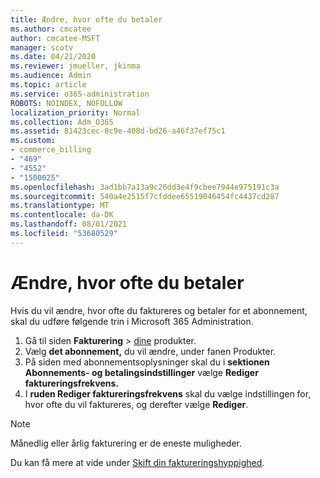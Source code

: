 ```yaml
---
title: Ændre, hvor ofte du betaler
ms.author: cmcatee
author: cmcatee-MSFT
manager: scotv
ms.date: 04/21/2020
ms.reviewer: jmueller, jkinma
ms.audience: Admin
ms.topic: article
ms.service: o365-administration
ROBOTS: NOINDEX, NOFOLLOW
localization_priority: Normal
ms.collection: Adm_O365
ms.assetid: 81423cec-8c9e-408d-bd26-a46f37ef75c1
ms.custom:
- commerce_billing
- "469"
- "4552"
- "1500025"
ms.openlocfilehash: 3ad1bb7a13a9c26dd3e4f9cbee7944e975191c3a
ms.sourcegitcommit: 540a4e2515f7cfddee65519046454fc4437cd287
ms.translationtype: MT
ms.contentlocale: da-DK
ms.lasthandoff: 08/01/2021
ms.locfileid: "53680529"
---
```

# <a name="change-how-often-you-pay"></a>Ændre, hvor ofte du betaler

Hvis du vil ændre, hvor ofte du faktureres og betaler for et abonnement, skal du udføre følgende trin i Microsoft 365 Administration.

1. Gå til siden **Fakturering**  >  [dine](https://go.microsoft.com/fwlink/p/?linkid=842054) produkter.
2. Vælg **det abonnement,** du vil ændre, under fanen Produkter.
3. På siden med abonnementsoplysninger skal du i **sektionen Abonnements- og betalingsindstillinger** vælge **Rediger faktureringsfrekvens.**
4. I **ruden Rediger faktureringsfrekvens** skal du vælge indstillingen for, hvor ofte du vil faktureres, og derefter vælge **Rediger**.

> [!NOTE]
> Månedlig eller årlig fakturering er de eneste muligheder.

Du kan få mere at vide under [Skift din faktureringshyppighed](/microsoft-365/commerce/billing-and-payments/change-payment-frequency).